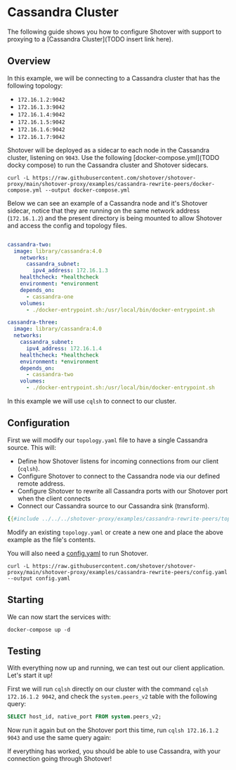 # Cassandra Cluster
  
The following guide shows you how to configure Shotover with support to proxying to a [Cassandra Cluster](TODO insert link here).

## Overview

In this example, we will be connecting to a Cassandra cluster that has the following topology:

* `172.16.1.2:9042`
* `172.16.1.3:9042`
* `172.16.1.4:9042`
* `172.16.1.5:9042`
* `172.16.1.6:9042`
* `172.16.1.7:9042`

Shotover will be deployed as a sidecar to each node in the Cassandra cluster, listening on `9043`. Use the following [docker-compose.yml](TODO docky compose) to run the Cassandra cluster and Shotover sidecars.

```console
curl -L https://raw.githubusercontent.com/shotover/shotover-proxy/main/shotover-proxy/examples/cassandra-rewrite-peers/docker-compose.yml --output docker-compose.yml
```

Below we can see an example of a Cassandra node and it's Shotover sidecar, notice that they are running on the same network address (`172.16.1.2`) and the present directory is being mounted to allow Shotover and access the config and topology files.

```YAML

cassandra-two:
  image: library/cassandra:4.0
    networks:
      cassandra_subnet:
        ipv4_address: 172.16.1.3
    healthcheck: *healthcheck
    environment: *environment
    depends_on:
      - cassandra-one
    volumes:
      - ./docker-entrypoint.sh:/usr/local/bin/docker-entrypoint.sh

cassandra-three:
  image: library/cassandra:4.0
  networks:
    cassandra_subnet:
      ipv4_address: 172.16.1.4
    healthcheck: *healthcheck
    environment: *environment
    depends_on:
      - cassandra-two
    volumes:
      - ./docker-entrypoint.sh:/usr/local/bin/docker-entrypoint.sh

```

In this example we will use `cqlsh` to connect to our cluster.

## Configuration

First we will modify our `topology.yaml` file to have a single Cassandra source. This will: 

* Define how Shotover listens for incoming connections from our client (`cqlsh`).
* Configure Shotover to connect to the Cassandra node via our defined remote address.
* Configure Shotover to rewrite all Cassandra ports with our Shotover port when the client connects
* Connect our Cassandra source to our Cassandra sink (transform).

```yaml
{{#include ../../../shotover-proxy/examples/cassandra-rewrite-peers/topology.yaml}}
```

Modify an existing `topology.yaml` or create a new one and place the above example as the file's contents. 

You will also need a [config.yaml](TODO) to run Shotover. 

```console
curl -L https://raw.githubusercontent.com/shotover/shotover-proxy/main/shotover-proxy/examples/cassandra-rewrite-peers/config.yaml --output config.yaml
```

## Starting

We can now start the services with: 

```console
docker-compose up -d
```

## Testing

With everything now up and running, we can test out our client application. Let's start it up!

First we will run `cqlsh` directly on our cluster with the command `cqlsh 172.16.1.2 9042`, and check the `system.peers_v2` table with the following query: 

```sql
SELECT host_id, native_port FROM system.peers_v2;
```


Now run it again but on the Shotover port this time, run `cqlsh 172.16.1.2 9043` and use the same query again: 



If everything has worked, you should be able to use Cassandra, with your connection going through Shotover!
